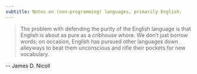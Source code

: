 ```yaml
---
subtitle: Notes on (non-programming) languages, primarily English.
---
```

>The problem with defending the purity of the English language is that English is about as pure as a cribhouse whore. We don’t just borrow words; on occasion, English has pursued other languages down alleyways to beat them unconscious and rifle their pockets for new vocabulary.

-- James D. Nicoll
